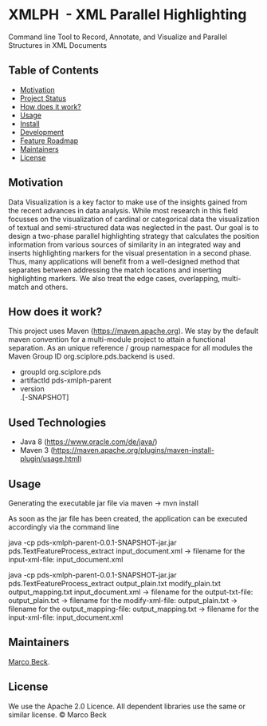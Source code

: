 # XMLPH  - XML Parallel Highlighting

Command line Tool to Record, Annotate, and Visualize and Parallel Structures in XML Documents

## Table of Contents

- [Motivation](#motivation)
- [Project Status](#project-status)
- [How does it work?](#how-does-it-work)
- [Usage](#usage)
- [Install](#install)
- [Development](#development)
- [Feature Roadmap](#feature-roadmap)
- [Maintainers](#maintainers)
- [License](#license)


## Motivation
Data Visualization is a key factor to make use of the insights gained from the recent advances in data analysis. While most research in this field focusses on the visualization of cardinal or categorical data the visualization of textual and semi-structured data was neglected in the past. Our goal is to design a two-phase parallel highlighting strategy that calculates the position information from various sources of similarity in an integrated way and inserts highlighting markers for the visual presentation in a second phase. Thus, many applications will benefit from a well-designed method that separates between addressing the match locations and inserting highlighting markers. We also treat the edge cases, overlapping, multi-match and others.

## How does it work?

This project uses Maven (https://maven.apache.org). We stay by the default maven convention for a multi-module project to attain a functional separation.
As an unique reference / group namespace for all modules the Maven Group ID org.sciplore.pds.backend is used.
-   groupId org.sciplore.pds
-   artifactId pds-xmlph-parent
-   version <main>.<major>[-SNAPSHOT]
  
  
Used Technologies
-----------------
- Java 8 (https://www.oracle.com/de/java/)
- Maven 3 (https://maven.apache.org/plugins/maven-install-plugin/usage.html)


## Usage

Generating the executable jar file via maven
  -> mvn install

As soon as the jar file has been created, the application can be executed accordingly via the command line

java -cp pds-xmlph-parent-0.0.1-SNAPSHOT-jar.jar pds.TextFeatureProcess_extract input_document.xml
 -> filename for the input-xml-file:  input_document.xml 

java -cp pds-xmlph-parent-0.0.1-SNAPSHOT-jar.jar pds.TextFeatureProcess_extract output_plain.txt modify_plain.txt output_mapping.txt input_document.xml
 -> filename for the output-txt-file:  output_plain.txt
 -> filename for the modify-xml-file:  output_plain.txt
 -> filename for the output_mapping-file:  output_mapping.txt
 -> filename for the input-xml-file:  input_document.xml



## Maintainers

[Marco Beck](https://github.com/BeckMarco).


## License

We use the Apache 2.0 Licence. All dependent libraries use the same or similar license.
© Marco Beck





